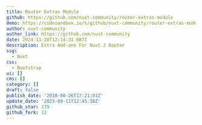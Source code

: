 ```yaml
---
title: Router Extras Module
github: https://github.com/nuxt-community/router-extras-module
demo: https://codesandbox.io/s/github/nuxt-community/router-extras-module
author: nuxt-community
author_link: https://github.com/nuxt-community
date: 2024-11-28T12:14:31.687Z
description: Extra Add-ons For Nuxt 2 Router
ssg:
  - Nuxt
css:
  - Bootstrap
ui: []
cms: []
category: []
draft: false
publish_date: '2018-08-26T17:21:01Z'
update_date: '2023-09-11T12:45:38Z'
github_star: 279
github_fork: 12
---
```


